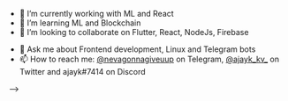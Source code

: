 <!-- ### Hi there 👋

<!--
**AJAYK-01/ajayk-01** is a ✨ _special_ ✨ repository because its `README.md` (this file) appears on your GitHub profile.

Here are some ideas to get you started:

- 🔭 I’m currently working on a project for HacKP
- 🌱 I’m currently learning Rust
- 👯 I’m looking to collaborate on Flutter, React, NodeJs, Firebase
- 🤔 I’m looking for help with ...
- 💬 Ask me about Frontend development
- 📫 How to reach me: @nevagonnagiveuup on Telegram and @ajayk_kv_ on Twitter
- 😄 Pronouns: ...
- ⚡ Fun fact: ...
-->
- 🔭 I’m currently working with ML and React
- 🌱 I’m learning ML and Blockchain
- 👯 I’m looking to collaborate on Flutter, React, NodeJs, Firebase
<!-- - 🤔 I’m looking for help with simple project ideas for learning Rust -->
- 💬 Ask me about Frontend development, Linux and Telegram bots
- 📫 How to reach me: [@nevagonnagiveuup](https://t.me/nevagonnagiveuup) on Telegram, [@ajayk_kv_](https://twitter.com/ajayk_kv_) on Twitter and ajayk#7414 on Discord

<img src="https://komarev.com/ghpvc/?username=AJAYK-01" height='0' width='0' />
 -->
